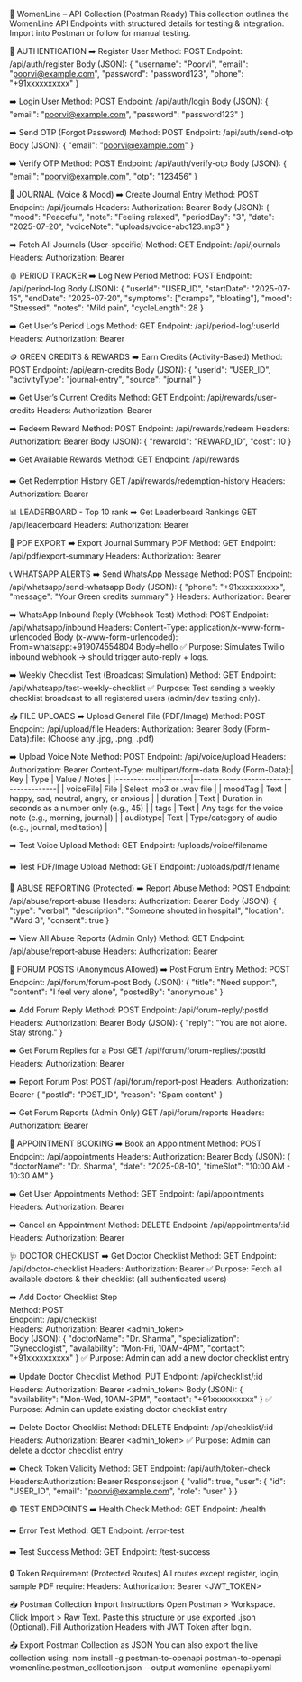 🧪 WomenLine – API Collection (Postman Ready)
This collection outlines the WomenLine API Endpoints with structured details for testing & integration. Import into Postman or follow for manual testing.

🔑 AUTHENTICATION
➡️ Register User
Method: POST
Endpoint: /api/auth/register
Body (JSON):
{
"username": "Poorvi",
"email": "poorvi@example.com",
"password": "password123",
"phone": "+91xxxxxxxxxx"
}

➡️ Login User
Method: POST
Endpoint: /api/auth/login
Body (JSON):
{
"email": "poorvi@example.com",
"password": "password123"
}

➡️ Send OTP (Forgot Password)
Method: POST
Endpoint: /api/auth/send-otp
Body (JSON):
{
"email": "poorvi@example.com"
}

➡️ Verify OTP
Method: POST
Endpoint: /api/auth/verify-otp
Body (JSON):
{
"email": "poorvi@example.com",
"otp": "123456"
}

📝 JOURNAL (Voice & Mood)
➡️ Create Journal Entry
Method: POST
Endpoint: /api/journals
Headers: Authorization: Bearer <token>
Body (JSON):
{
"mood": "Peaceful",
"note": "Feeling relaxed",
"periodDay": "3",
"date": "2025-07-20",
"voiceNote": "uploads/voice-abc123.mp3"
}

➡️ Fetch All Journals (User-specific)
Method: GET
Endpoint: /api/journals
Headers: Authorization: Bearer <token>

🩸 PERIOD TRACKER
➡️ Log New Period
Method: POST
Endpoint: /api/period-log
Body (JSON):
{
"userId": "USER_ID",
"startDate": "2025-07-15",
"endDate": "2025-07-20",
"symptoms": ["cramps", "bloating"],
"mood": "Stressed",
"notes": "Mild pain",
"cycleLength": 28
}

➡️ Get User’s Period Logs
Method: GET
Endpoint: /api/period-log/:userId
Headers: Authorization: Bearer <token>

🪙 GREEN CREDITS & REWARDS
➡️ Earn Credits (Activity-Based)
Method: POST
Endpoint: /api/earn-credits
Body (JSON):
{
"userId": "USER_ID",
"activityType": "journal-entry",
"source": "journal"
}

➡️ Get User’s Current Credits
Method: GET
Endpoint: /api/rewards/user-credits
Headers: Authorization: Bearer <token>

➡️ Redeem Reward
Method: POST
Endpoint: /api/rewards/redeem
Headers: Authorization: Bearer <token>
Body (JSON):
{
"rewardId": "REWARD_ID",
"cost": 10
}

➡️ Get Available Rewards
Method: GET
Endpoint: /api/rewards

➡️ Get Redemption History 
GET /api/rewards/redemption-history
Headers: Authorization: Bearer <token>

📊 LEADERBOARD - Top 10 rank
➡️ Get Leaderboard Rankings
GET /api/leaderboard
Headers: Authorization: Bearer <token>

📄 PDF EXPORT
➡️ Export Journal Summary PDF
Method: GET
Endpoint: /api/pdf/export-summary
Headers: Authorization: Bearer <token>

📞 WHATSAPP ALERTS
➡️ Send WhatsApp Message
Method: POST
Endpoint: /api/whatsapp/send-whatsapp
Body (JSON):
{
"phone": "+91xxxxxxxxxx",
"message": "Your Green credits summary"
}
Headers: Authorization: Bearer <token>

➡️ WhatsApp Inbound Reply (Webhook Test)
Method: POST
Endpoint: /api/whatsapp/inbound
Headers:
Content-Type: application/x-www-form-urlencoded
Body (x-www-form-urlencoded):
From=whatsapp:+919074554804
Body=hello
✅ Purpose:
Simulates Twilio inbound webhook → should trigger auto-reply + logs.

➡️ Weekly Checklist Test (Broadcast Simulation)
Method: GET
Endpoint: /api/whatsapp/test-weekly-checklist
✅ Purpose:
Test sending a weekly checklist broadcast to all registered users (admin/dev testing only).

📤 FILE UPLOADS
➡️ Upload General File (PDF/Image)
Method: POST
Endpoint: /api/upload/file
Headers: Authorization: Bearer <token>
Body (Form-Data):file: (Choose any .jpg, .png, .pdf)

➡️ Upload Voice Note
Method: POST
Endpoint: /api/voice/upload
Headers: Authorization: Bearer <token>
Content-Type: multipart/form-data
Body (Form-Data):| Key | Type | Value / Notes |
|------------|--------|----------------------------------------|
| voiceFile| File | Select .mp3 or .wav file |
| moodTag | Text | happy, sad, neutral, angry, or anxious |
| duration | Text | Duration in seconds as a number only (e.g., 45) |
| tags | Text | Any tags for the voice note (e.g., morning, journal) |
| audiotype| Text | Type/category of audio (e.g., journal, meditation) |

➡️ Test Voice Upload 
Method: GET
Endpoint: /uploads/voice/filename

➡️ Test PDF/Image Upload 
Method: GET
Endpoint: /uploads/pdf/filename

🚨 ABUSE REPORTING (Protected)
➡️ Report Abuse
Method: POST
Endpoint: /api/abuse/report-abuse
Headers: Authorization: Bearer <token>
Body (JSON):
{
"type": "verbal",
"description": "Someone shouted in hospital",
"location": "Ward 3",
"consent": true
}

➡️ View All Abuse Reports (Admin Only)
Method: GET
Endpoint: /api/abuse/report-abuse
Headers: Authorization: Bearer <admin-token>

💬 FORUM POSTS (Anonymous Allowed)
➡️ Post Forum Entry
Method: POST
Endpoint: /api/forum/forum-post
Body (JSON):
{
"title": "Need support",
"content": "I feel very alone",
"postedBy": "anonymous"
}

➡️ Add Forum Reply
Method: POST
Endpoint: /api/forum-reply/:postId
Headers: Authorization: Bearer <token>
Body (JSON):
{
"reply": "You are not alone. Stay strong."
}

➡️ Get Forum Replies for a Post 
GET /api/forum/forum-replies/:postId
Headers: Authorization: Bearer <token>

➡️ Report Forum Post 
POST /api/forum/report-post
Headers: Authorization: Bearer <token>
{
  "postId": "POST_ID",
  "reason": "Spam content"
}

➡️ Get Forum Reports (Admin Only)
GET /api/forum/reports
Headers: Authorization: Bearer <admin-token>

📅 APPOINTMENT BOOKING
➡️ Book an Appointment
Method: POST
Endpoint: /api/appointments
Headers: Authorization: Bearer <token>
Body (JSON):
{
"doctorName": "Dr. Sharma",
"date": "2025-08-10",
"timeSlot": "10:00 AM - 10:30 AM"
}

➡️ Get User Appointments
Method: GET
Endpoint: /api/appointments
Headers: Authorization: Bearer <token>

➡️ Cancel an Appointment
Method: DELETE
Endpoint: /api/appointments/:id
Headers: Authorization: Bearer <token>

🩺 DOCTOR CHECKLIST
➡️ Get Doctor Checklist
Method: GET
Endpoint: /api/doctor-checklist
Headers: Authorization: Bearer <token>
✅ Purpose: Fetch all available doctors & their checklist (all authenticated users)

➡️ Add Doctor Checklist Step  
Method: POST  
Endpoint: /api/checklist  
Headers: Authorization: Bearer <admin_token>  
Body (JSON):
{
  "doctorName": "Dr. Sharma",
  "specialization": "Gynecologist",
  "availability": "Mon-Fri, 10AM-4PM",
  "contact": "+91xxxxxxxxxx"
}
✅ Purpose: Admin can add a new doctor checklist entry

➡️ Update Doctor Checklist
Method: PUT
Endpoint: /api/checklist/:id
Headers: Authorization: Bearer <admin_token>
Body (JSON):
{
  "availability": "Mon-Wed, 10AM-3PM",
  "contact": "+91xxxxxxxxxx"
}
✅ Purpose: Admin can update existing doctor checklist entry

➡️ Delete Doctor Checklist
Method: DELETE
Endpoint: /api/checklist/:id
Headers: Authorization: Bearer <admin_token>
✅ Purpose: Admin can delete a doctor checklist entry

➡️ Check Token Validity
Method: GET
Endpoint: /api/auth/token-check
Headers:Authorization: Bearer <token>
Response:json
{
"valid": true,
"user": {
"id": "USER_ID",
"email": "poorvi@example.com",
"role": "user"
}
}

🟢 TEST ENDPOINTS
➡️ Health Check
Method: GET
Endpoint: /health

➡️ Error Test
Method: GET
Endpoint: /error-test

➡️ Test Success
Method: GET
Endpoint: /test-success

🔒 Token Requirement (Protected Routes)
All routes except register, login, sample PDF require:
Headers: Authorization: Bearer <JWT_TOKEN>

📥 Postman Collection Import Instructions
Open Postman > Workspace.
Click Import > Raw Text.
Paste this structure or use exported .json (Optional).
Fill Authorization Headers with JWT Token after login.

📤 Export Postman Collection as JSON
You can also export the live collection using:
npm install -g postman-to-openapi
postman-to-openapi womenline.postman_collection.json --output womenline-openapi.yaml

